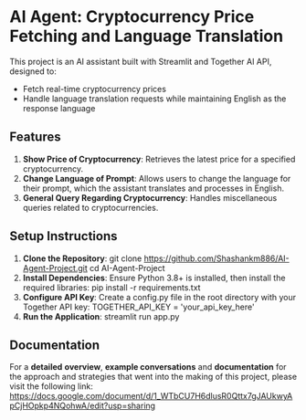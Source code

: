 # AI Agent: Cryptocurrency Price Fetching and Language Translation

This project is an AI assistant built with Streamlit and Together AI API, designed to:
- Fetch real-time cryptocurrency prices
- Handle language translation requests while maintaining English as the response language

## Features
1. **Show Price of Cryptocurrency**: Retrieves the latest price for a specified cryptocurrency.
2. **Change Language of Prompt**: Allows users to change the language for their prompt, which the assistant translates and processes in English.
3. **General Query Regarding Cryptocurrency**: Handles miscellaneous queries related to cryptocurrencies.

## Setup Instructions
1. **Clone the Repository**:
   git clone https://github.com/Shashankm886/AI-Agent-Project.git
   cd AI-Agent-Project
2. **Install Dependencies**:
   Ensure Python 3.8+ is installed, then install the required libraries:
   pip install -r requirements.txt
3. **Configure API Key**:
   Create a config.py file in the root directory with your Together API key:
   TOGETHER_API_KEY = 'your_api_key_here'
4. **Run the Application**:
   streamlit run app.py

## Documentation
For a **detailed** **overview**, **example conversations** and **documentation** for the approach and strategies that went into the making of this project, please visit the following link: https://docs.google.com/document/d/1_WTbCU7H6dlusR0Qttx7gJAUkwyApCjHOpkp4NQohwA/edit?usp=sharing
  
